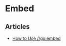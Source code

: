 # Embed

## Articles
* [How to Use //go:embed](https://blog.carlana.net/post/2021/how-to-use-go-embed/)
